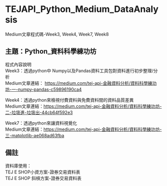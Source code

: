 # TEJAPI_Python_Medium_DataAnalysis
Medium文章程式碼-Week3, Week4, Week7, Week8

## 主題：Python_資料科學練功坊
程式內容說明<br>
Week3：透過python中 Numpy以及Pandas資料工具包對資料進行初步整理/分析<br>
Medium文章連結： https://medium.com/tej-api-金融資料分析/資料科學練功坊-一-numpy-pandas-c59896190ca4 <br>

Week4：透過python來檢視付費資料與免費資料間的資料品質差異<br>
Medium文章連結：https://medium.com/tej-api-金融資料分析/資料科學練功坊-二-垃圾進-垃圾出-44cb64f592e3<br>

Week7：透過python來讓資料視覺化<br>
Medium文章連結：https://medium.com/tej-api-金融資料分析/資料科學練功坊-三-matplotlib-ae068ad63fba<br>

## 備註
資料庫使用：<br>
TEJ E SHOP小資方案-證券交易資料表<br>
TEJ E SHOP 斜槓方案-證券交易資料表
